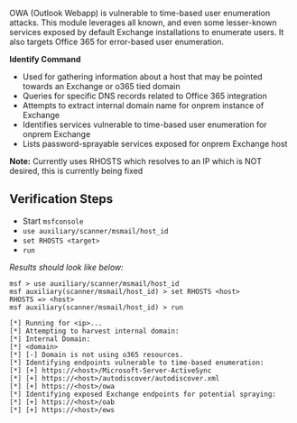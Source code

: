 OWA (Outlook Webapp) is vulnerable to time-based user enumeration attacks.
 This module leverages all known, and even some lesser-known services exposed by default
 Exchange installations to enumerate users. It also targets Office 365 for error-based user enumeration.

**Identify Command**
- Used for gathering information about a host that may be pointed towards an Exchange or o365 tied domain
- Queries for specific DNS records related to Office 365 integration
- Attempts to extract internal domain name for onprem instance of Exchange
- Identifies services vulnerable to time-based user enumeration for onprem Exchange
- Lists password-sprayable services exposed for onprem Exchange host

**Note:**  Currently uses RHOSTS which resolves to an IP which is NOT desired, this is currently being fixed 

## Verification Steps

- Start `msfconsole`
- `use auxiliary/scanner/msmail/host_id`
- `set RHOSTS <target>`
- `run`

*Results should look like below:*

```
msf > use auxiliary/scanner/msmail/host_id
msf auxiliary(scanner/msmail/host_id) > set RHOSTS <host>
RHOSTS => <host>
msf auxiliary(scanner/msmail/host_id) > run

[*] Running for <ip>...
[*] Attempting to harvest internal domain:
[*] Internal Domain:
[*] <domain>
[*] [-] Domain is not using o365 resources.
[*] Identifying endpoints vulnerable to time-based enumeration:
[*] [+] https://<host>/Microsoft-Server-ActiveSync
[*] [+] https://<host>/autodiscover/autodiscover.xml
[*] [+] https://<host>/owa
[*] Identifying exposed Exchange endpoints for potential spraying:
[*] [+] https://<host>/oab
[*] [+] https://<host>/ews

```
